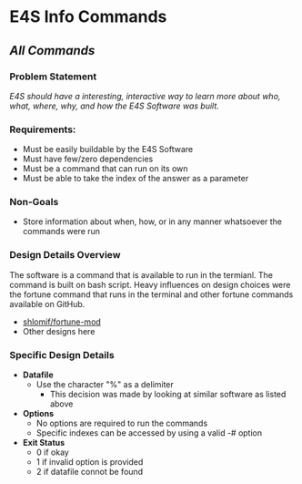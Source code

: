 # **E4S Info Commands**

## *All Commands*

### Problem Statement
*E4S should have a interesting, interactive way to learn more about who, what, where, why, and how the E4S Software was built.*

### Requirements:
- Must be easily buildable by the E4S Software
- Must have few/zero dependencies
- Must be a command that can run on its own
- Must be able to take the index of the answer as a parameter

### Non-Goals
- Store information about when, how, or in any manner whatsoever the commands were run

### Design Details Overview
The software is a command that is available to run in the termianl. The command is built on bash script. Heavy influences on design choices were the fortune command that runs in the terminal and other fortune commands available on GitHub.
- [shlomif/fortune-mod]
- Other designs here

### Specific Design Details
- **Datafile**
    - Use the character \"\%\" as a delimiter
      - This decision was made by looking at similar software as listed above
- **Options**
    - No options are required to run the commands
    - Specific indexes can be accessed by using a valid -# option
- **Exit Status**
    - 0 if okay
    - 1 if invalid option is provided
    - 2 if datafile connot be found


[//]: #

[shlomif/fortune-mod]: <https://github.com/shlomif/fortune-mod>
